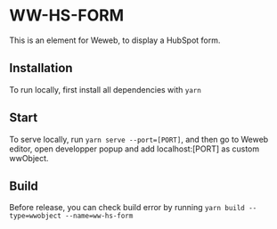 # WW-HS-FORM

This is an element for Weweb, to display a HubSpot form.

## Installation

To run locally, first install all dependencies with `yarn`

## Start

To serve locally, run `yarn serve --port=[PORT]`, and then go to Weweb editor, open developper popup and add localhost:[PORT] as custom wwObject.

## Build

Before release, you can check build error by running `yarn build --type=wwobject --name=ww-hs-form`
